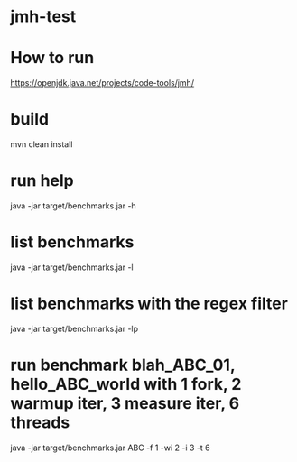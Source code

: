 # jmh-test

# How to run
https://openjdk.java.net/projects/code-tools/jmh/

# build
mvn clean install

# run help
java -jar target/benchmarks.jar -h

# list benchmarks
java -jar target/benchmarks.jar -l

# list benchmarks with the regex filter
java -jar target/benchmarks.jar -lp <regex>

# run benchmark blah_ABC_01, hello_ABC_world with 1 fork, 2 warmup iter, 3 measure iter, 6 threads
java -jar target/benchmarks.jar ABC -f 1 -wi 2 -i 3 -t 6
